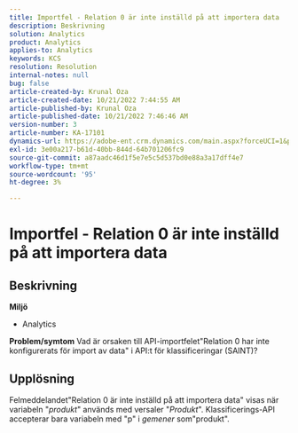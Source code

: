```yaml
---
title: Importfel - Relation 0 är inte inställd på att importera data
description: Beskrivning
solution: Analytics
product: Analytics
applies-to: Analytics
keywords: KCS
resolution: Resolution
internal-notes: null
bug: false
article-created-by: Krunal Oza
article-created-date: 10/21/2022 7:44:55 AM
article-published-by: Krunal Oza
article-published-date: 10/21/2022 7:46:46 AM
version-number: 3
article-number: KA-17101
dynamics-url: https://adobe-ent.crm.dynamics.com/main.aspx?forceUCI=1&pagetype=entityrecord&etn=knowledgearticle&id=aca21940-1451-ed11-bba2-0022480867fb
exl-id: 3e00a217-b61d-40bb-844d-64b701206fc9
source-git-commit: a87aadc46d1f5e7e5c5d537bd0e88a3a17dff4e7
workflow-type: tm+mt
source-wordcount: '95'
ht-degree: 3%

---
```


# Importfel - Relation 0 är inte inställd på att importera data

## Beskrivning

<b>Miljö</b>
- Analytics 



<b>Problem/symtom</b>
Vad är orsaken till API-importfelet&quot;Relation 0 har inte konfigurerats för import av data&quot; i API:t för klassificeringar (SAINT)?


## Upplösning


Felmeddelandet&quot;Relation 0 är inte inställd på att importera data&quot; visas när variabeln &quot;*produkt*&quot; används med versaler &quot;*Produkt*&quot;. Klassificerings-API accepterar bara variabeln med &quot;p&quot; i *gemener* som&quot;produkt&quot;.
